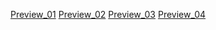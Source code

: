 [Preview_01](https://raw.githubusercontent.com/teraprath/TinyWorlds/main/img/preview/Preview_01.png)
[Preview_02](https://raw.githubusercontent.com/teraprath/TinyWorlds/main/img/preview/Preview_02.png)
[Preview_03](https://raw.githubusercontent.com/teraprath/TinyWorlds/main/img/preview/Preview_03.png)
[Preview_04](https://raw.githubusercontent.com/teraprath/TinyWorlds/main/img/preview/Preview_04.png)
